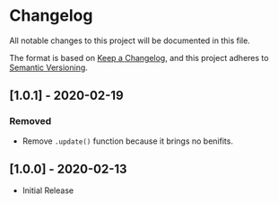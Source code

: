 # Changelog
All notable changes to this project will be documented in this file.

The format is based on [Keep a Changelog](https://keepachangelog.com/en/1.0.0/),
and this project adheres to [Semantic Versioning](https://semver.org/spec/v2.0.0.html).

## [1.0.1] - 2020-02-19
### Removed
- Remove `.update()` function because it brings no benifits.

## [1.0.0] - 2020-02-13
- Initial Release